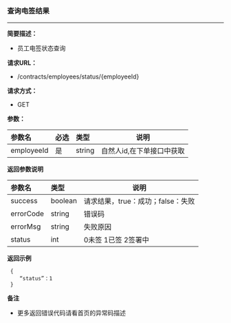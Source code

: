 ### 查询电签结果

---

**简要描述：**

* 员工电签状态查询

**请求URL：**

* /contracts/employees/status/{employeeId}

**请求方式：**

* GET 

**参数：**

| 参数名 | 必选 | 类型 | 说明 |
| :--- | :--- | :--- | --- |
| employeeId | 是 | string | 自然人id,在下单接口中获取 |

**返回参数说明**

| 参数名 | 类型 | 说明 |
| :--- | :--- | --- |
| success | boolean | 请求结果，true：成功；false：失败 |
| errorCode | string | 错误码 |
| errorMsg | string | 失败原因 |
| status | int | 0未签 1已签 2签署中 |

**返回示例**

```
 {
    “status”：1
 }
```

**备注**

* 更多返回错误代码请看首页的异常码描述




